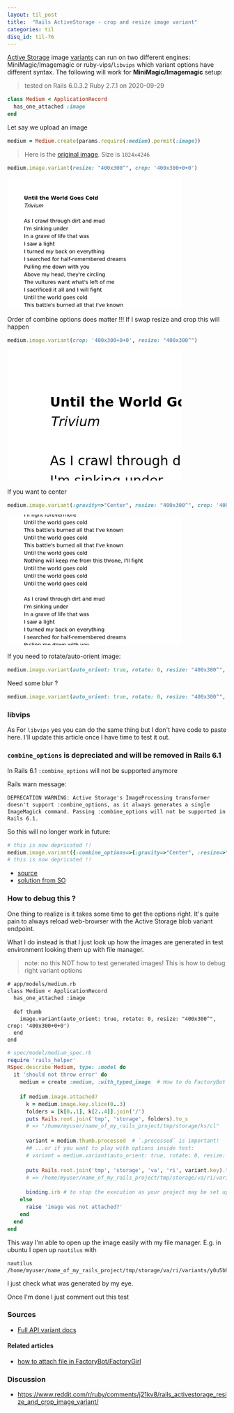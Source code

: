 ```yaml
---
layout: til_post
title:  "Rails ActiveStorage - crop and resize image variant"
categories: til
disq_id: til-76
---
```




[Active Storage](https://edgeguides.rubyonrails.org/active_storage_overview.htm) image [variants](https://api.rubyonrails.org/classes/ActiveStorage/Variant.html) can run on two different engines: MiniMagic/Imagemagic  or ruby-vips/`libvips` which variant options have different syntax. The following will work for **MiniMagic/Imagemagic** setup:

> tested on Rails 6.0.3.2 Ruby 2.7.1 on 2020-09-29

```ruby
class Medium < ApplicationRecord
  has_one_attached :image
end
```

Let say we upload an image


```ruby
medium = Medium.create(params.require(:medium).permit(:image))
```

> Here is the [original image](/assets/2020/as-crop-original.jpg). Size is `1024x4246`

```ruby
medium.image.variant(resize: "400x300^", crop: '400x300+0+0')
```

![Result](/assets/2020/as-crop-resize-1.jpg)


Order of combine options does matter !!! If I swap resize and crop this will happen

```ruby
medium.image.variant(crop: '400x300+0+0', resize: "400x300^")
```

![Result](/assets/2020/as-crop-resize-2.jpg)


If you want to center

```ruby
medium.image.variant(:gravity=>"Center", resize: "400x300^", crop: '400x300+0+0')
```

![Result](/assets/2020/as-crop-resize-3.jpg)


If you need to rotate/auto-orient image:

```ruby
medium.image.variant(auto_orient: true, rotate: 0, resize: "400x300^", crop: '400x300+0+0')
```

Need some blur ?

```ruby
medium.image.variant(auto_orient: true, rotate: 0, resize: "400x300^", crop: '400x300+0+0', gaussian_blur: ['0x1.5'])
```

### libvips

As For `libvips` yes you can do the same thing but I don't have code to
paste here. I'll update this article once I have time to test it out.


### `combine_options` is depreciated and will be removed in Rails 6.1

In Rails 6.1 `:combine_options` will not be supported anymore


Rails warn message:

```
DEPRECATION WARNING: Active Storage's ImageProcessing transformer doesn't support :combine_options, as it always generates a single ImageMagick command. Passing :combine_options will not be supported in Rails 6.1.
```

So this will no longer work in future:

```ruby
# this is now depricated !!
medium.image.variant({:combine_options=>{:gravity=>"Center", :resize=>"400x300^", :crop=>"400x300+0+0" }})
# this is now depricated !!
```

* [source](https://github.com/rails/rails/commit/697f4a93ad386f9fb7795f0ba68f815f16ebad0f)
* [solution from SO](https://stackoverflow.com/questions/59593069/deprecation-of-combine-options-in-active-storages-imageprocessing-transformer)


### How to debug this ?

One thing to realize is it takes some time to get the options
right. It's quite pain to always reload web-browser with the Active
Storage blob variant endpoint.

What I do instead is that I just look up how the images are generated in
test environment looking them up with file manager.

> note: no this NOT how to test generated images! This is how to debug right variant options

```
# app/models/medium.rb
class Medium < ApplicationRecord
  has_one_attached :image

  def thumb
    image.variant(auto_orient: true, rotate: 0, resize: "400x300^", crop: '400x300+0+0')
  end
end
```

```ruby
# spec/model/medium_spec.rb
require 'rails_helper'
RSpec.describe Medium, type: :model do
  it 'should not throw error' do
    medium = create :medium, :with_typed_image  # How to do FactoryBot traits with file attachement, check out: https://blog.eq8.eu/til/factory-bot-trait-for-active-storange-has_attached.html

    if medium.image.attached?
      k = medium.image.key.slice(0..3)
      folders = [k[0..1], k[2..4]].join('/')
      puts Rails.root.join('tmp', 'storage', folders).to_s
      # => "/home/myuser/name_of_my_rails_project/tmp/storage/ks/cl"

      variant = medium.thumb.processed  # `.processed` is important!
      ## ...or if you want to play with options inside test:
      # variant = medium.variant(auto_orient: true, rotate: 0, resize: "400x300^", crop: '400x300+0+0').processed

      puts Rails.root.join('tmp', 'storage', 'va', 'ri', variant.key).to_s
      # => /home/myuser/name_of_my_rails_project/tmp/storage/va/ri/variants/y0u5bhq109zzi1h3n8pa5v7p5f7u/500b88c14897d627f68fdd949ec32081f48593b82bdff4b4efed2fb1194d10d4

      binding.irb # to stop the execution as your project may be set up to wipe out images after test finish
    else
      raise 'image was not attached?'
    end
  end
end
```

This way I'm able to open up the image easily with my file manager. E.g.
in ubuntu I open up `nautilus` with

```
nautilus /home/myuser/name_of_my_rails_project/tmp/storage/va/ri/variants/y0u5bhq109zzi1h3n8pa5v7p5f7u/500b88c14897d627f68fdd949ec32081f48593b82bdff4b4efed2fb1194d10d4
```

I just check what was generated by my eye.

Once I'm done I just comment out this test


### Sources

* [Full API variant docs](https://api.rubyonrails.org/classes/ActiveStorage/Variant.html)

#### Related articles

* [how to attach file in FactoryBot/FactoryGirl](https://blog.eq8.eu/til/factory-bot-trait-for-active-storange-has_attached.html)

### Discussion

* <https://www.reddit.com/r/ruby/comments/j21kv8/rails_activestorage_resize_and_crop_image_variant/>
